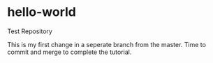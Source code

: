 # hello-world
Test Repository

This is my first change in a seperate branch from the master.  Time to commit and merge to complete the tutorial.
